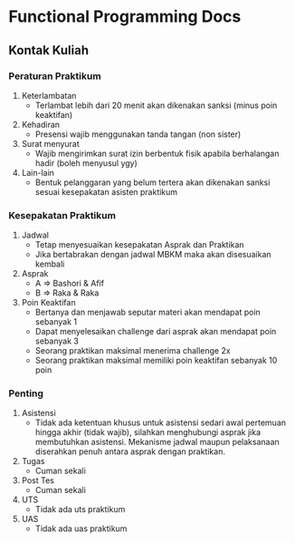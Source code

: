 # Functional Programming Docs

## Kontak Kuliah

### Peraturan Praktikum

1. Keterlambatan
   - Terlambat lebih dari 20 menit akan dikenakan sanksi (minus poin keaktifan)
2. Kehadiran
   - Presensi wajib menggunakan tanda tangan (non sister)
3. Surat menyurat
   - Wajib mengirimkan surat izin berbentuk fisik apabila berhalangan hadir (boleh menyusul ygy)
4. Lain-lain
   - Bentuk pelanggaran yang belum tertera akan dikenakan sanksi sesuai kesepakatan asisten praktikum

### Kesepakatan Praktikum

1. Jadwal
   - Tetap menyesuaikan kesepakatan Asprak dan Praktikan
   - Jika bertabrakan dengan jadwal MBKM maka akan disesuaikan kembali
2. Asprak
   - A => Bashori & Afif
   - B => Raka & Raka
3. Poin Keaktifan
   - Bertanya dan menjawab seputar materi akan mendapat poin sebanyak 1
   - Dapat menyelesaikan challenge dari asprak akan mendapat poin sebanyak 3
   - Seorang praktikan maksimal menerima challenge 2x
   - Seorang praktikan maksimal memiliki poin keaktifan sebanyak 10 poin

### Penting

1. Asistensi
   - Tidak ada ketentuan khusus untuk asistensi sedari awal pertemuan hingga akhir (tidak wajib), silahkan menghubungi asprak jika membutuhkan asistensi. Mekanisme jadwal maupun pelaksanaan diserahkan penuh antara asprak dengan praktikan.
2. Tugas
   - Cuman sekali
3. Post Tes
   - Cuman sekali
4. UTS
   - Tidak ada uts praktikum
5. UAS
   - Tidak ada uas praktikum
